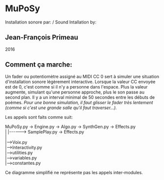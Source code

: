 MuPoSy
======

Installation sonore par: / Sound Intallation by:

Jean-François Primeau
---------------------

2016


Comment ça marche:
------------------

Un fader ou potentiomètre assigné au MIDI CC 0 sert à simuler une situation 
d'installation sonore légèrement interactive.
Lorsque la valeur CC envoyée est de 0, c'est comme si il n'y a personne dans
l'espace.  Plus la valeur augmente, simulant qu'une personne approche, plus le
son passe au second plan.  Il y a un interval minimal de 50 secondes entre 
les débuts de poèmes.  _Pour une bonne simulation, il faut glisser le fader
très lentement (comme si c'est une grande salle qu'il faut traverser...)._
  
Les appels sont faits comme suit:  
  
MuPoSy.py -> Engine.py -> Algo.py -> SynthGen.py   -> Effects.py  
	|                       |------> SamplePlay.py -> Effects.py  
	|  
	|-->Voix.py  
	|-->Interactivity.py  
	|-->utilities.py  
	|-->variables.py  
	|-->constantes.py  
  
Ce diagramme simplifié ne représente pas les appels inter-modules.






